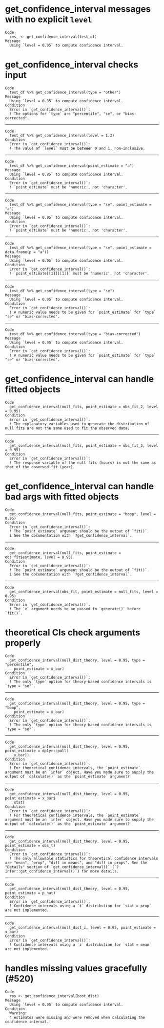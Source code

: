 # get_confidence_interval messages with no explicit `level`

    Code
      res_ <- get_confidence_interval(test_df)
    Message
      Using `level = 0.95` to compute confidence interval.

# get_confidence_interval checks input

    Code
      test_df %>% get_confidence_interval(type = "other")
    Message
      Using `level = 0.95` to compute confidence interval.
    Condition
      Error in `get_confidence_interval()`:
      ! The options for `type` are "percentile", "se", or "bias-corrected".

---

    Code
      test_df %>% get_confidence_interval(level = 1.2)
    Condition
      Error in `get_confidence_interval()`:
      ! The value of `level` must be between 0 and 1, non-inclusive.

---

    Code
      test_df %>% get_confidence_interval(point_estimate = "a")
    Message
      Using `level = 0.95` to compute confidence interval.
    Condition
      Error in `get_confidence_interval()`:
      ! `point_estimate` must be 'numeric', not 'character'.

---

    Code
      test_df %>% get_confidence_interval(type = "se", point_estimate = "a")
    Message
      Using `level = 0.95` to compute confidence interval.
    Condition
      Error in `get_confidence_interval()`:
      ! `point_estimate` must be 'numeric', not 'character'.

---

    Code
      test_df %>% get_confidence_interval(type = "se", point_estimate = data.frame(p = "a"))
    Message
      Using `level = 0.95` to compute confidence interval.
    Condition
      Error in `get_confidence_interval()`:
      ! `point_estimate[[1]][[1]]` must be 'numeric', not 'character'.

---

    Code
      test_df %>% get_confidence_interval(type = "se")
    Message
      Using `level = 0.95` to compute confidence interval.
    Condition
      Error in `get_confidence_interval()`:
      ! A numeric value needs to be given for `point_estimate` for `type` "se" or "bias-corrected".

---

    Code
      test_df %>% get_confidence_interval(type = "bias-corrected")
    Message
      Using `level = 0.95` to compute confidence interval.
    Condition
      Error in `get_confidence_interval()`:
      ! A numeric value needs to be given for `point_estimate` for `type` "se" or "bias-corrected".

# get_confidence_interval can handle fitted objects

    Code
      get_confidence_interval(null_fits, point_estimate = obs_fit_2, level = 0.95)
    Condition
      Error in `get_confidence_interval()`:
      ! The explanatory variables used to generate the distribution of null fits are not the same used to fit the observed data.

---

    Code
      get_confidence_interval(null_fits, point_estimate = obs_fit_3, level = 0.95)
    Condition
      Error in `get_confidence_interval()`:
      ! The response variable of the null fits (hours) is not the same as that of the observed fit (year).

# get_confidence_interval can handle bad args with fitted objects

    Code
      get_confidence_interval(null_fits, point_estimate = "boop", level = 0.95)
    Condition
      Error in `get_confidence_interval()`:
      ! The `point_estimate` argument should be the output of `fit()`.
      i See the documentation with `?get_confidence_interval`.

---

    Code
      get_confidence_interval(null_fits, point_estimate = obs_fit$estimate, level = 0.95)
    Condition
      Error in `get_confidence_interval()`:
      ! The `point_estimate` argument should be the output of `fit()`.
      i See the documentation with `?get_confidence_interval`.

---

    Code
      get_confidence_interval(obs_fit, point_estimate = null_fits, level = 0.95)
    Condition
      Error in `get_confidence_interval()`:
      ! The `x` argument needs to be passed to `generate()` before `fit()`.

# theoretical CIs check arguments properly

    Code
      get_confidence_interval(null_dist_theory, level = 0.95, type = "percentile",
        point_estimate = x_bar)
    Condition
      Error in `get_confidence_interval()`:
      ! The only `type` option for theory-based confidence intervals is `type = "se"`.

---

    Code
      get_confidence_interval(null_dist_theory, level = 0.95, type = "boop",
        point_estimate = x_bar)
    Condition
      Error in `get_confidence_interval()`:
      ! The only `type` option for theory-based confidence intervals is `type = "se"`.

---

    Code
      get_confidence_interval(null_dist_theory, level = 0.95, point_estimate = dplyr::pull(
        x_bar))
    Condition
      Error in `get_confidence_interval()`:
      ! For theoretical confidence intervals, the `point_estimate` argument must be an `infer` object. Have you made sure to supply the output of `calculate()` as the `point_estimate` argument?

---

    Code
      get_confidence_interval(null_dist_theory, level = 0.95, point_estimate = x_bar$
        stat)
    Condition
      Error in `get_confidence_interval()`:
      ! For theoretical confidence intervals, the `point_estimate` argument must be an `infer` object. Have you made sure to supply the output of `calculate()` as the `point_estimate` argument?

---

    Code
      get_confidence_interval(null_dist_theory, level = 0.95, point_estimate = obs_t)
    Condition
      Error in `get_confidence_interval()`:
      ! The only allowable statistics for theoretical confidence intervals are "mean", "prop", "diff in means", and "diff in props". See the "Details" section of `get_confidence_interval()` (`?infer::get_confidence_interval()`) for more details.

---

    Code
      get_confidence_interval(null_dist_theory, level = 0.95, point_estimate = p_hat)
    Condition
      Error in `get_confidence_interval()`:
      ! Confidence intervals using a `t` distribution for `stat = prop` are not implemented.

---

    Code
      get_confidence_interval(null_dist_z, level = 0.95, point_estimate = x_bar)
    Condition
      Error in `get_confidence_interval()`:
      ! Confidence intervals using a `z` distribution for `stat = mean` are not implemented.

# handles missing values gracefully (#520)

    Code
      res <- get_confidence_interval(boot_dist)
    Message
      Using `level = 0.95` to compute confidence interval.
    Condition
      Warning:
      4 estimates were missing and were removed when calculating the confidence interval.

